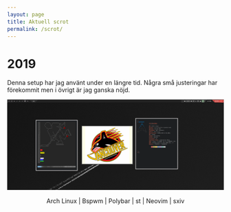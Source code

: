 ```yaml
---
layout: page
title: Aktuell scrot
permalink: /scrot/
---
```


# 2019

Denna setup har jag använt under en längre tid. Några små justeringar har förekommit men i övrigt är jag ganska nöjd.

![](/images/bspwm.png)

<center>Arch Linux | Bspwm | Polybar | st | Neovim | sxiv</center>






